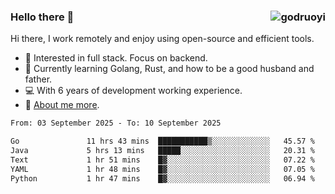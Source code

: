 ### Hello there 👋 <img align="right" src="https://github-readme-stats.vercel.app/api?username=godruoyi&show_icons=true" alt="godruoyi" />

Hi there, I work remotely and enjoy using open-source and efficient tools.

- 🔭 Interested in full stack. Focus on backend.
- 🌱 Currently learning Golang, Rust, and how to be a good husband and father.
- 💻 With 6 years of development working experience.
- 👒 [About me more](https://godruoyi.com/posts/about-godruoyi).



<!--START_SECTION:waka-->

```txt
From: 03 September 2025 - To: 10 September 2025

Go               11 hrs 43 mins  ███████████▒░░░░░░░░░░░░░   45.57 %
Java             5 hrs 13 mins   █████░░░░░░░░░░░░░░░░░░░░   20.31 %
Text             1 hr 51 mins    █▓░░░░░░░░░░░░░░░░░░░░░░░   07.22 %
YAML             1 hr 48 mins    █▓░░░░░░░░░░░░░░░░░░░░░░░   07.05 %
Python           1 hr 47 mins    █▓░░░░░░░░░░░░░░░░░░░░░░░   06.94 %
```

<!--END_SECTION:waka-->
